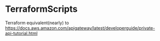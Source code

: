 # TerraformScripts

Terraform equivalent(nearly) to https://docs.aws.amazon.com/apigateway/latest/developerguide/private-api-tutorial.html
